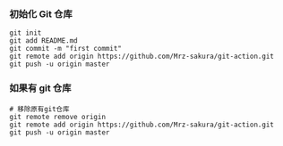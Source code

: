 ### 初始化 Git 仓库

```git
git init
git add README.md
git commit -m "first commit"
git remote add origin https://github.com/Mrz-sakura/git-action.git
git push -u origin master
```

### 如果有 git 仓库

```git
# 移除原有git仓库
git remote remove origin
git remote add origin https://github.com/Mrz-sakura/git-action.git
git push -u origin master
```

